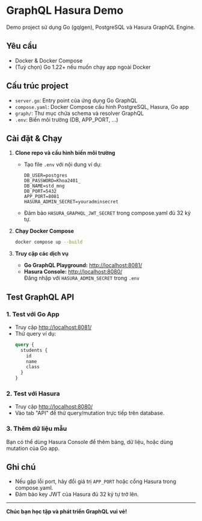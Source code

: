 # GraphQL Hasura Demo

Demo project sử dụng Go (gqlgen), PostgreSQL và Hasura GraphQL Engine.

## Yêu cầu

- Docker & Docker Compose
- (Tuỳ chọn) Go 1.22+ nếu muốn chạy app ngoài Docker

## Cấu trúc project

- `server.go`: Entry point của ứng dụng Go GraphQL
- `compose.yaml`: Docker Compose cấu hình PostgreSQL, Hasura, Go app
- `graph/`: Thư mục chứa schema và resolver GraphQL
- `.env`: Biến môi trường (DB, APP_PORT, ...)

## Cài đặt & Chạy

1. **Clone repo và cấu hình biến môi trường**
   - Tạo file `.env` với nội dung ví dụ:
     ```
     DB_USER=postgres
     DB_PASSWORD=Khoa2401_
     DB_NAME=std_mng
     DB_PORT=5432
     APP_PORT=8081
     HASURA_ADMIN_SECRET=youradminsecret
     ```
   - Đảm bảo `HASURA_GRAPHQL_JWT_SECRET` trong compose.yaml đủ 32 ký tự.

2. **Chạy Docker Compose**
   ```sh
   docker compose up --build
   ```

3. **Truy cập các dịch vụ**
   - **Go GraphQL Playground:** [http://localhost:8081/](http://localhost:8081/)
   - **Hasura Console:** [http://localhost:8080/](http://localhost:8080/)  
     Đăng nhập với `HASURA_ADMIN_SECRET` trong `.env`

## Test GraphQL API

### 1. Test với Go App

- Truy cập [http://localhost:8081/](http://localhost:8081/)
- Thử query ví dụ:
  ```graphql
  query {
    students {
      id
      name
      class
    }
  }
  ```

### 2. Test với Hasura

- Truy cập [http://localhost:8080/](http://localhost:8080/)
- Vào tab "API" để thử query/mutation trực tiếp trên database.

### 3. Thêm dữ liệu mẫu

Bạn có thể dùng Hasura Console để thêm bảng, dữ liệu, hoặc dùng mutation của Go app.

## Ghi chú

- Nếu gặp lỗi port, hãy đổi giá trị `APP_PORT` hoặc cổng Hasura trong compose.yaml.
- Đảm bảo key JWT của Hasura đủ 32 ký tự trở lên.

---

**Chúc bạn học tập và phát triển GraphQL vui vẻ!**